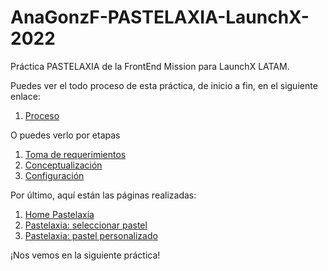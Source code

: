 # AnaGonzF-PASTELAXIA-LaunchX-2022
Práctica PASTELAXIA de la FrontEnd Mission para LaunchX LATAM.

Puedes ver el todo proceso de esta práctica, de inicio a fin, en el siguiente enlace:

1. [Proceso](Proceso.md)

O puedes verlo por etapas

1. [Toma de requerimientos](/Toma-de-requerimientos.md)
2. [Conceptualización](/Conceptualizaci%C3%B3n.md)
3. [Configuración](/Configuraci%C3%B3n.md)

Por último, aquí están las páginas realizadas:
1. [Home Pastelaxia](https://htmlpreview.github.io/?https://github.com/AnaGonzF/AnaGonzF-PASTELAXIA-LaunchX-2022/blob/main/PASTELAXIA.html)
2. [Pastelaxia: seleccionar pastel](https://htmlpreview.github.io/?https://github.com/AnaGonzF/AnaGonzF-PASTELAXIA-LaunchX-2022/blob/main/Pasteles-pastelaxia.html)
3. [Pastelaxia: pastel personalizado](https://htmlpreview.github.io/?https://github.com/AnaGonzF/AnaGonzF-PASTELAXIA-LaunchX-2022/blob/main/Pasteles-personalizados-pastelaxia.html)

¡Nos vemos en la siguiente práctica!